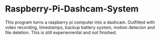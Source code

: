 # Raspberry-Pi-Dashcam-System
This program turns a raspberry pi computer into a dashcam. Outfitted with video recording, timestamps, backup battery system, motion detecion and file deletion. This is still experiemental and not finished.
